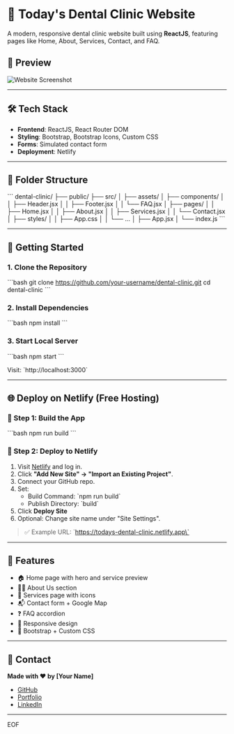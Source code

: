 # 🦷 Today's Dental Clinic Website

A modern, responsive dental clinic website built using **ReactJS**, featuring pages like Home, About, Services, Contact, and FAQ.

## 📸 Preview

![Website Screenshot](![image](https://github.com/user-attachments/assets/352b47f4-ffbc-4763-938f-9a02047d867a)
) <!-- Add a screenshot here -->

---

## 🛠️ Tech Stack

- **Frontend**: ReactJS, React Router DOM
- **Styling**: Bootstrap, Bootstrap Icons, Custom CSS
- **Forms**: Simulated contact form
- **Deployment**: Netlify

---

## 📁 Folder Structure

\`\`\`
dental-clinic/
├── public/
├── src/
│   ├── assets/
│   ├── components/
│   │   ├── Header.jsx
│   │   ├── Footer.jsx
│   │   └── FAQ.jsx
│   ├── pages/
│   │   ├── Home.jsx
│   │   ├── About.jsx
│   │   ├── Services.jsx
│   │   └── Contact.jsx
│   ├── styles/
│   │   ├── App.css
│   │   └── ...
│   ├── App.jsx
│   └── index.js
\`\`\`

---

## 🚀 Getting Started

### 1. Clone the Repository

\`\`\`bash
git clone https://github.com/your-username/dental-clinic.git
cd dental-clinic
\`\`\`

### 2. Install Dependencies

\`\`\`bash
npm install
\`\`\`

### 3. Start Local Server

\`\`\`bash
npm start
\`\`\`

Visit: \`http://localhost:3000\`

---

## 🌐 Deploy on Netlify (Free Hosting)

### 🔹 Step 1: Build the App

\`\`\`bash
npm run build
\`\`\`

### 🔹 Step 2: Deploy to Netlify

1. Visit [Netlify](https://netlify.com) and log in.
2. Click **"Add New Site" → "Import an Existing Project"**.
3. Connect your GitHub repo.
4. Set:
   - Build Command: \`npm run build\`
   - Publish Directory: \`build\`
5. Click **Deploy Site**
6. Optional: Change site name under "Site Settings".

> ✅ Example URL: \`https://todays-dental-clinic.netlify.app\`

---

## 🧠 Features

- 🏠 Home page with hero and service preview
- 🧑‍⚕️ About Us section
- 💎 Services page with icons
- 📬 Contact form + Google Map
- ❓ FAQ accordion
- 📱 Responsive design
- 🎨 Bootstrap + Custom CSS

---

## 📌 Contact

**Made with ❤️ by [Your Name]**

- [GitHub](https://github.com/your-username)
- [Portfolio](https://your-portfolio.com)
- [LinkedIn](https://linkedin.com/in/your-profile)

---
EOF
